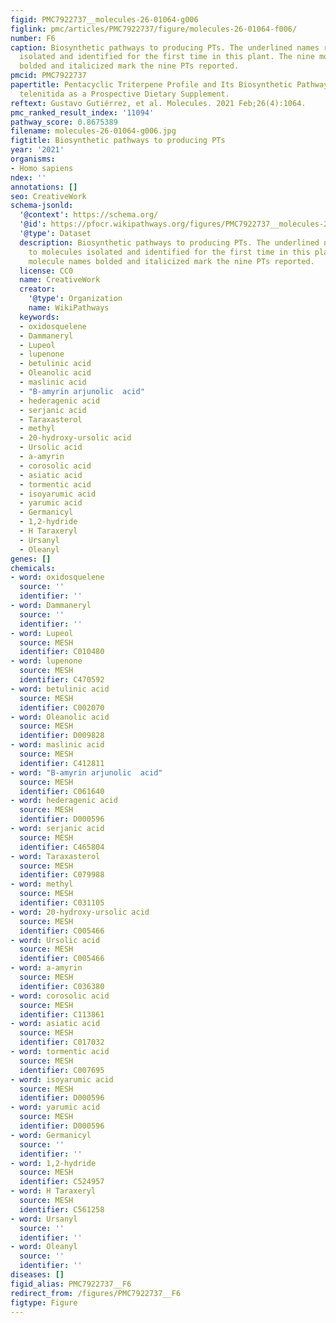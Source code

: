 ```yaml
---
figid: PMC7922737__molecules-26-01064-g006
figlink: pmc/articles/PMC7922737/figure/molecules-26-01064-f006/
number: F6
caption: Biosynthetic pathways to producing PTs. The underlined names refer to molecules
  isolated and identified for the first time in this plant. The nine molecule names
  bolded and italicized mark the nine PTs reported.
pmcid: PMC7922737
papertitle: Pentacyclic Triterpene Profile and Its Biosynthetic Pathway in Cecropia
  telenitida as a Prospective Dietary Supplement.
reftext: Gustavo Gutiérrez, et al. Molecules. 2021 Feb;26(4):1064.
pmc_ranked_result_index: '11094'
pathway_score: 0.8675389
filename: molecules-26-01064-g006.jpg
figtitle: Biosynthetic pathways to producing PTs
year: '2021'
organisms:
- Homo sapiens
ndex: ''
annotations: []
seo: CreativeWork
schema-jsonld:
  '@context': https://schema.org/
  '@id': https://pfocr.wikipathways.org/figures/PMC7922737__molecules-26-01064-g006.html
  '@type': Dataset
  description: Biosynthetic pathways to producing PTs. The underlined names refer
    to molecules isolated and identified for the first time in this plant. The nine
    molecule names bolded and italicized mark the nine PTs reported.
  license: CC0
  name: CreativeWork
  creator:
    '@type': Organization
    name: WikiPathways
  keywords:
  - oxidosquelene
  - Dammaneryl
  - Lupeol
  - lupenone
  - betulinic acid
  - Oleanolic acid
  - maslinic acid
  - "B-amyrin arjunolic  acid"
  - hederagenic acid
  - serjanic acid
  - Taraxasterol
  - methyl
  - 20-hydroxy-ursolic acid
  - Ursolic acid
  - a-amyrin
  - corosolic acid
  - asiatic acid
  - tormentic acid
  - isoyarumic acid
  - yarumic acid
  - Germanicyl
  - 1,2-hydride
  - H Taraxeryl
  - Ursanyl
  - Oleanyl
genes: []
chemicals:
- word: oxidosquelene
  source: ''
  identifier: ''
- word: Dammaneryl
  source: ''
  identifier: ''
- word: Lupeol
  source: MESH
  identifier: C010480
- word: lupenone
  source: MESH
  identifier: C470592
- word: betulinic acid
  source: MESH
  identifier: C002070
- word: Oleanolic acid
  source: MESH
  identifier: D009828
- word: maslinic acid
  source: MESH
  identifier: C412811
- word: "B-amyrin arjunolic  acid"
  source: MESH
  identifier: C061640
- word: hederagenic acid
  source: MESH
  identifier: D000596
- word: serjanic acid
  source: MESH
  identifier: C465804
- word: Taraxasterol
  source: MESH
  identifier: C079988
- word: methyl
  source: MESH
  identifier: C031105
- word: 20-hydroxy-ursolic acid
  source: MESH
  identifier: C005466
- word: Ursolic acid
  source: MESH
  identifier: C005466
- word: a-amyrin
  source: MESH
  identifier: C036380
- word: corosolic acid
  source: MESH
  identifier: C113861
- word: asiatic acid
  source: MESH
  identifier: C017032
- word: tormentic acid
  source: MESH
  identifier: C007695
- word: isoyarumic acid
  source: MESH
  identifier: D000596
- word: yarumic acid
  source: MESH
  identifier: D000596
- word: Germanicyl
  source: ''
  identifier: ''
- word: 1,2-hydride
  source: MESH
  identifier: C524957
- word: H Taraxeryl
  source: MESH
  identifier: C561258
- word: Ursanyl
  source: ''
  identifier: ''
- word: Oleanyl
  source: ''
  identifier: ''
diseases: []
figid_alias: PMC7922737__F6
redirect_from: /figures/PMC7922737__F6
figtype: Figure
---
```

